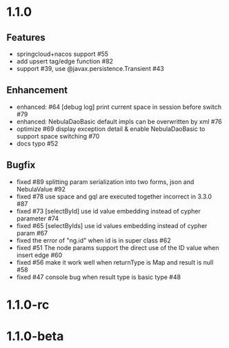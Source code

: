 
<!--
Copyright (c) 2022 All project authors and nebula-contrib. All rights reserved.

This source code is licensed under Apache 2.0 License.
-->

# 1.1.0
## Features
- springcloud+nacos support #55 
- add upsert tag/edge function #82 
- support #39, use @javax.persistence.Transient #43

## Enhancement
- enhanced: #64 [debug log] print current space in session before switch #79 
- enhanced: NebulaDaoBasic default impls can be overwritten by xml #76 
- optimize #69 display exception detail & enable NebulaDaoBasic to support space switching #70 
- docs typo #52 

## Bugfix
- fixed #89 splitting param serialization into two forms, json and NebulaValue #92 
- fixed #78 use space and gql are executed together incorrect in 3.3.0 #87 
- fixed #73 [selectById] use id value embedding instead of cypher parameter #74 
- fixed #65 [selectByIds] use id values embedding instead of cypher param #67 
- fixed the error of "ng.id" when id is in super class #62 
- fixed #51 The node params support the direct use of the ID value when insert edge #60 
- fixed #56 make it work well when returnType is Map and result is null #58 
- fixed #47 console bug when result type is basic type #48 

# 1.1.0-rc

# 1.1.0-beta
